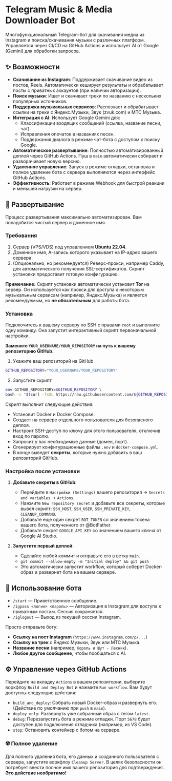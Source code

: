 # Telegram Music & Media Downloader Bot

Многофункциональный Telegram-бот для скачивания медиа из Instagram и поиска/скачивания музыки с различных платформ. Управляется через CI/CD на GitHub Actions и использует AI от Google (Gemini) для обработки запросов.

## ✨ Возможности

-   **Скачивание из Instagram**: Поддерживает скачивание видео из постов, Reels. Автоматически кеширует результаты и обрабатывает посты с приватных аккаунтов (при наличии авторизации).
-   **Поиск музыки**: Ищет и скачивает треки по названию с нескольких популярных источников.
-   **Поддержка музыкальных сервисов**: Распознает и обрабатывает ссылки на треки с Яндекс.Музыки, Звук (zvuk.com) и МТС Музыка.
-   **Интеграция с AI**: Использует Google Gemini для:
    -   Классификации входящих сообщений (ссылка, название песни, чат).
    -   Исправления опечаток в названиях песен.
    -   Поддержания диалога в режиме чат-бота с доступом к поиску Google.
-   **Автоматическое развертывание**: Полностью автоматизированный деплой через GitHub Actions. Пуш в `main` автоматически собирает и разворачивает новую версию.
-   **Удаленное управление**: Запуск в режиме отладки, остановка и полное удаление бота с сервера выполняются через интерфейс GitHub Actions.
-   **Эффективность**: Работает в режиме Webhook для быстрой реакции и меньшей нагрузки на сервер.

## 🚀 Развертывание

Процесс развертывания максимально автоматизирован. Вам понадобится чистый сервер и доменное имя.

### Требования

1.  Сервер (VPS/VDS) под управлением **Ubuntu 22.04**.
2.  Доменное имя, A-запись которого указывает на IP-адрес вашего сервера.
3.  (Опционально, но рекомендуется) Реверс-прокси, например Caddy, для автоматического получения SSL-сертификатов. Скрипт установки предоставит готовую конфигурацию.

**Примечание:** Скрипт установки автоматически установит **Tor** на сервер. Он используется как прокси для доступа к некоторым музыкальным сервисам (например, Яндекс.Музыка) и является рекомендуемым, но **не обязательным** для работы бота.
### Установка

Подключитесь к вашему серверу по SSH с правами `root` и выполните одну команду. Она запустит интерактивный скрипт первоначальной настройки.

**Замените `YOUR_USERNAME/YOUR_REPOSITORY` на путь к вашему репозиторию GitHub.**
1. Укажите ваш репозиторий на GitHub
```bash
GITHUB_REPOSITORY="YOUR_USERNAME/YOUR_REPOSITORY"
```

2. Запустите скрипт
```bash
env GITHUB_REPOSITORY=$GITHUB_REPOSITORY \
bash -c "$(curl -fsSL https://raw.githubusercontent.com/${GITHUB_REPOSITORY}/main/deploy/bootstrap-server-custom.sh)"
```

Скрипт выполнит следующие действия:
-   Установит Docker и Docker Compose.
-   Создаст на сервере отдельного пользователя для безопасного деплоя.
-   Настроит SSH-доступ по ключу для этого пользователя, отключив вход по паролю.
-   Запросит у вас необходимые данные (домен, порт).
-   Сгенерирует конфигурационные файлы `.env` и `docker-compose.yml`.
-   В конце выведет **секреты**, которые нужно добавить в ваш репозиторий GitHub.

### Настройка после установки

1.  **Добавьте секреты в GitHub**:
    -   Перейдите в `Настройки (Settings)` вашего репозитория -> `Secrets and variables` -> `Actions`.
    -   Нажмите `New repository secret` и добавьте все секреты, которые вывел скрипт: `SSH_HOST`, `SSH_USER`, `SSH_PRIVATE_KEY`, `CLEANUP_COMMAND`.
    -   Добавьте еще один секрет `BOT_TOKEN` со значением токена вашего бота, полученного от @BotFather.
    -   Добавьте секрет `GOOGLE_API_KEY` со значением вашего ключа от Google AI Studio.

2.  **Запустите первый деплой**:
    -   Сделайте любой коммит и отправьте его в ветку `main`.
    -   `git commit --allow-empty -m "Initial deploy" && git push`
    -   Это автоматически запустит workflow, который соберет Docker-образ и развернет бота на вашем сервере.

## 🤖 Использование бота

-   `/start` — Приветственное сообщение.
-   `/igpass <логин> <пароль>` — Авторизация в Instagram для доступа к приватным постам. Сессия сохраняется.
-   `/iglogout` — Выход из текущей сессии Instagram.

Просто отправьте боту:
-   **Ссылку на пост Instagram** (`https://www.instagram.com/p/...`)
-   **Ссылку на трек** с Яндекс.Музыки, Звук или МТС Музыка.
-   **Название песни** (например, `Король и Шут - Лесник`).
-   **Любое другое сообщение**, чтобы пообщаться с AI.

## ⚙️ Управление через GitHub Actions

Перейдите на вкладку `Actions` в вашем репозитории, выберите воркфлоу `Build and Deploy Bot` и нажмите `Run workflow`. Вам будут доступны следующие действия:

-   `build_and_deploy`: Собрать новый Docker-образ и развернуть его. (Действие по умолчанию при `push` в `main`).
-   `deploy_only`: Развернуть уже собранный образ с тегом `latest`.
-   `debug`: Перезапустить бота в режиме отладки. Порт `5678` будет доступен для подключения отладчика (например, из VS Code).
-   `stop`: Остановить контейнер с ботом на сервере.

### ☢️ Полное удаление

Для полного удаления бота, его данных и созданного пользователя с сервера, запустите воркфлоу `Cleanup Server`. В целях безопасности он потребует ввести полное имя вашего репозитория для подтверждения. **Это действие необратимо!**
